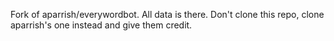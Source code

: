 Fork of aparrish/everywordbot. All data is there. Don't clone this repo, clone aparrish's one instead and give them credit.
